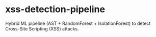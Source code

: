 # xss-detection-pipeline
Hybrid ML pipeline (AST + RandomForest + IsolationForest) to detect Cross-Site Scripting (XSS) attacks.

